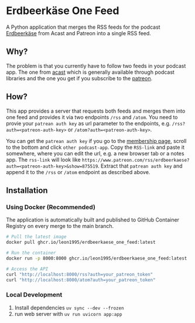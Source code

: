 # Erdbeerkäse One Feed

A Python application that merges the RSS feeds for the podcast [Erdbeerkäse](https://shows.acast.com/erdbeerkaesepodcast) from Acast and Patreon into a single RSS feed.

## Why?

The problem is that you currently have to follow two feeds in your podcast app. The one from [acast](https://shows.acast.com/erdbeerkaesepodcast) which is generally available through podcast libraries and the one you get if you subscribe to the [patreon](https://www.patreon.com/erdbeerkaese).

## How?

This app provides a server that requests both feeds and merges them into one feed and provides it via two endpoints `/rss` and `/atom`. You need to provie your `patrean auth key` as url parameter to the endpoints, e.g. `/rss?auth=<patreon-auth-key>` or `/atom?auth=<patreon-auth-key>`.

You can get the `patrean auth key` if you go to the [membership page](https://www.patreon.com/c/erdbeerkaese/membership), scroll to the bottom and click `other podcast-app`. Copy the `RSS-link` and paste it somewhere, where you can edit the url, e.g. a new browser tab or a notes app. The `rss-link` will look like `https://www.patreon.com/rss/erdbeerkaese?auth=<patreon-auth-key>&show=875519`. Extract that `patrean auth key` and append it to the `/rss` or `/atom` endpoint as described above.

## Installation

### Using Docker (Recommended)

The application is automatically built and published to GitHub Container Registry on every merge to the main branch.

```bash
# Pull the latest image
docker pull ghcr.io/leon1995/erdbeerkaese_one_feed:latest

# Run the container
docker run -p 8000:8000 ghcr.io/leon1995/erdbeerkaese_one_feed:latest

# Access the API
curl "http://localhost:8000/rss?auth=your_patreon_token"
curl "http://localhost:8000/atom?auth=your_patreon_token"
```

### Local Development

1. Install dependencies `uv sync --dev --frozen`
2. run web server with `uv run uvicorn app:app`


